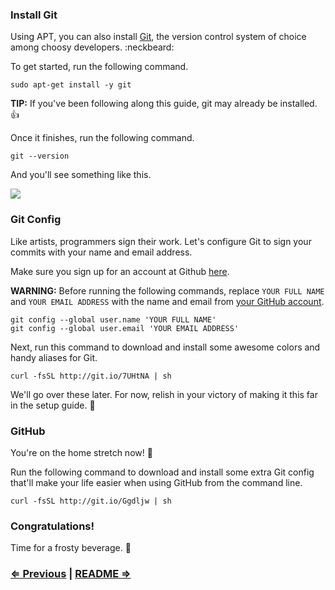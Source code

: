 ### Install Git

Using APT, you can also install [Git](http://git-scm.com/), the version control system of choice among choosy developers. :neckbeard:

To get started, run the following command.

```
sudo apt-get install -y git
```

**TIP:** If you've been following along this guide, git may already be installed. :+1:

Once it finishes, run the following command.

```
git --version
```

And you'll see something like this.

![](https://i.imgur.com/YmUQzF0.png)

### Git Config

Like artists, programmers sign their work. Let's configure Git to sign your commits with your name and email address.

Make sure you sign up for an account at Github [here](https://github.com).

**WARNING:** Before running the following commands, replace `YOUR FULL NAME` and `YOUR EMAIL ADDRESS` with the name and email from [your GitHub account](https://github.com/settings/profile).

```
git config --global user.name 'YOUR FULL NAME'
git config --global user.email 'YOUR EMAIL ADDRESS'
```

Next, run this command to download and install some awesome colors and handy aliases for Git.

```
curl -fsSL http://git.io/7UHtNA | sh
```

We'll go over these later. For now, relish in your victory of making it this far in the setup guide. :tada:

### GitHub

You're on the home stretch now! :racehorse:

Run the following command to download and install some extra Git config that'll make your life easier when using GitHub from the command line.


```
curl -fsSL http://git.io/Ggdljw | sh
```

### Congratulations!

Time for a frosty beverage. :beers:


### [⇐ Previous](3_sublime_text.md) | [README ⇒](../../../../)
